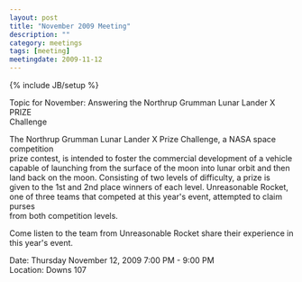```yaml
---
layout: post
title: "November 2009 Meeting"
description: ""
category: meetings
tags: [meeting]
meetingdate: 2009-11-12
---
```

{% include JB/setup %}

Topic for November: Answering the Northrup Grumman Lunar Lander X PRIZE        
Challenge                                                                      
                                                                             
The Northrup Grumman Lunar Lander X Prize Challenge, a NASA space competition  
prize contest, is intended to foster the commercial development of a vehicle   
capable of launching from the surface of the moon into lunar orbit and then    
land back on the moon. Consisting of two levels of difficulty, a prize is      
given to the 1st and 2nd place winners of each level. Unreasonable Rocket, one 
of three teams that competed at this year's event, attempted to claim purses   
from both competition levels.                                                  
                                                                             
Come listen to the team from Unreasonable Rocket share their experience in     
this year's event.                                                             
                                                                             
Date: Thursday November 12, 2009 7:00 PM - 9:00 PM                               
Location: Downs 107                                         
